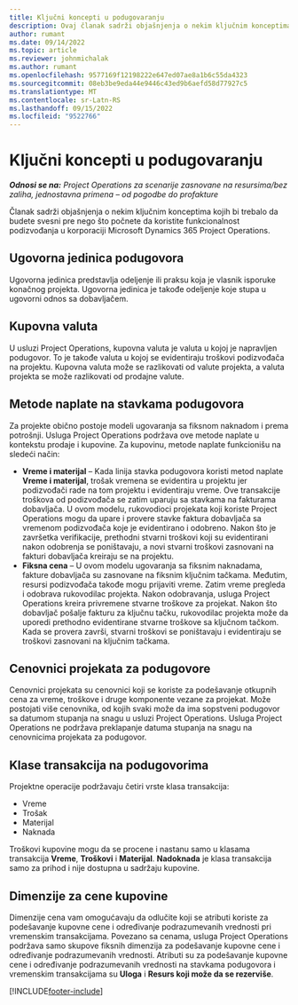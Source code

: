 ```yaml
---
title: Ključni koncepti u podugovaranju
description: Ovaj članak sadrži objašnjenja o nekim ključnim konceptima koji se primenjuju na podizvođač u korporaciji Microsoft Dynamics 365 Project Operations.
author: rumant
ms.date: 09/14/2022
ms.topic: article
ms.reviewer: johnmichalak
ms.author: rumant
ms.openlocfilehash: 9577169f12198222e647ed07ae8a1b6c55da4323
ms.sourcegitcommit: 08eb3be9eda44e9446c43ed9b6aefd58d77927c5
ms.translationtype: MT
ms.contentlocale: sr-Latn-RS
ms.lasthandoff: 09/15/2022
ms.locfileid: "9522766"
---
```

# <a name="key-concepts-in-subcontracting"></a>Ključni koncepti u podugovaranju


_**Odnosi se na:** Project Operations za scenarije zasnovane na resursima/bez zaliha, jednostavna primena – od pogodbe do profakture_

Članak sadrži objašnjenja o nekim ključnim konceptima kojih bi trebalo da budete svesni pre nego što počnete da koristite funkcionalnost podizvođanja u korporaciji Microsoft Dynamics 365 Project Operations.

## <a name="contracting-unit-on-the-subcontract"></a>Ugovorna jedinica podugovora

Ugovorna jedinica predstavlja odeljenje ili praksu koja je vlasnik isporuke konačnog projekta. Ugovorna jedinica je takođe odeljenje koje stupa u ugovorni odnos sa dobavljačem.

## <a name="purchase-currency"></a>Kupovna valuta

U usluzi Project Operations, kupovna valuta je valuta u kojoj je napravljen podugovor. To je takođe valuta u kojoj se evidentiraju troškovi podizvođača na projektu. Kupovna valuta može se razlikovati od valute projekta, a valuta projekta se može razlikovati od prodajne valute.

## <a name="billing-methods-on-subcontract-lines"></a>Metode naplate na stavkama podugovora

Za projekte obično postoje modeli ugovaranja sa fiksnom naknadom i prema potrošnji. Usluga Project Operations podržava ove metode naplate u kontekstu prodaje i kupovine. Za kupovinu, metode naplate funkcionišu na sledeći način:

- **Vreme i materijal** – Kada linija stavka podugovora koristi metod naplate **Vreme i materijal**, trošak vremena se evidentira u projektu jer podizvođači rade na tom projektu i evidentiraju vreme. Ove transakcije troškova od podizvođača se zatim uparuju sa stavkama na fakturama dobavljača. U ovom modelu, rukovodioci projekata koji koriste Project Operations mogu da upare i provere stavke faktura dobavljača sa vremenom podizvođača koje je evidentirano i odobreno. Nakon što je završetka verifikacije, prethodni stvarni troškovi koji su evidentirani nakon odobrenja se poništavaju, a novi stvarni troškovi zasnovani na fakturi dobavljača kreiraju se na projektu.
- **Fiksna cena** – U ovom modelu ugovaranja sa fiksnim naknadama, fakture dobavljača su zasnovane na fiksnim ključnim tačkama. Međutim, resursi podizvođača takođe mogu prijaviti vreme. Zatim vreme pregleda i odobrava rukovodilac projekta. Nakon odobravanja, usluga Project Operations kreira privremene stvarne troškove za projekat. Nakon što dobavljač pošalje fakturu za ključnu tačku, rukovodilac projekta može da uporedi prethodno evidentirane stvarne troškove sa ključnom tačkom. Kada se provera završi, stvarni troškovi se poništavaju i evidentiraju se troškovi zasnovani na ključnim tačkama.

## <a name="project-price-lists-on-subcontracts"></a>Cenovnici projekata za podugovore

Cenovnici projekata su cenovnici koji se koriste za podešavanje otkupnih cena za vreme, troškove i druge komponente vezane za projekat. Može postojati više cenovnika, od kojih svaki može da ima sopstveni podugovor sa datumom stupanja na snagu u usluzi Project Operations. Usluga Project Operations ne podržava preklapanje datuma stupanja na snagu na cenovnicima projekata za podugovor.

## <a name="transaction-classes-on-subcontracts"></a>Klase transakcija na podugovorima

Projektne operacije podržavaju četiri vrste klasa transakcija:

- Vreme
- Trošak
- Materijal
- Naknada

Troškovi kupovine mogu da se procene i nastanu samo u klasama transakcija **Vreme**, **Troškovi** i **Materijal**. **Nadoknada** je klasa transakcija samo za prihod i nije dostupna u sadržaju kupovine.

## <a name="purchase-pricing-dimensions"></a>Dimenzije za cene kupovine

Dimenzije cena vam omogućavaju da odlučite koji se atributi koriste za podešavanje kupovne cene i određivanje podrazumevanih vrednosti pri vremenskim transakcijama. Povezano sa cenama, usluga Project Operations podržava samo skupove fiksnih dimenzija za podešavanje kupovne cene i određivanje podrazumevanih vrednosti. Atributi su za podešavanje kupovne cene i određivanje podrazumevanih vrednosti na stavkama podugovora i vremenskim transakcijama su **Uloga** i **Resurs koji može da se rezerviše**.

[!INCLUDE[footer-include](../../includes/footer-banner.md)]
